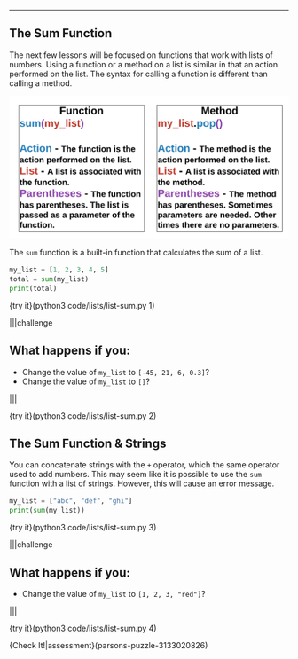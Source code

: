 ----------

## The Sum Function

The next few lessons will be focused on functions that work with lists of numbers. Using a function or a method on a list is similar in that an action performed on the list. The syntax for calling a function is different than calling a method.

![List Functions and Methods](.guides/images/list-functions-methods.png)

The `sum` function is a built-in function that calculates the sum of a list.

```python
my_list = [1, 2, 3, 4, 5]
total = sum(my_list)
print(total)
```

{try it}(python3 code/lists/list-sum.py 1)

|||challenge
## What happens if you:
* Change the value of `my_list` to `[-45, 21, 6, 0.3]`?
* Change the value of `my_list` to `[]`?

|||

{try it}(python3 code/lists/list-sum.py 2)

## The Sum Function & Strings

You can concatenate strings with the `+` operator, which the same operator used to add numbers. This may seem like it is possible to use the `sum` function with a list of strings. However, this will cause an error message.

```python
my_list = ["abc", "def", "ghi"]
print(sum(my_list))
```

{try it}(python3 code/lists/list-sum.py 3)

|||challenge
## What happens if you:
* Change the value of `my_list` to `[1, 2, 3, "red"]`?

|||

{try it}(python3 code/lists/list-sum.py 4)

{Check It!|assessment}(parsons-puzzle-3133020826)

